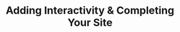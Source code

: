 ---
layout: chapter
title: Adding Interactivity & Completing Your Site
summary: We now add some interactivity to the site by writing some jQuery and using a plugin. We also do use Modernizr to load scripts & styles to polyfill for HTML5 features absent in certain browsers.
tag: chapter-4
---